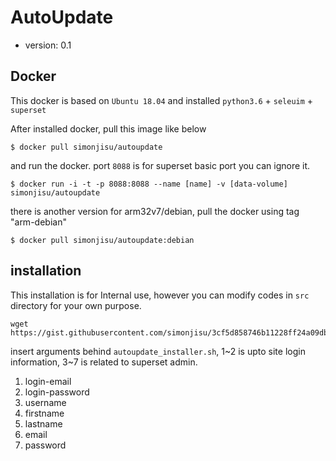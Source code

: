 # AutoUpdate

 - version: 0.1


## Docker 

This docker is based on `Ubuntu 18.04` and installed `python3.6` + `seleuim` + `superset`

After installed docker, pull this image like below

```
$ docker pull simonjisu/autoupdate
```

and run the docker. port `8088` is for superset basic port you can ignore it.

```
$ docker run -i -t -p 8088:8088 --name [name] -v [data-volume] simonjisu/autoupdate
```

there is another version for arm32v7/debian, pull the docker using tag "arm-debian"

```
$ docker pull simonjisu/autoupdate:debian
```

## installation

This installation is for Internal use, however you can modify codes in `src` directory for your own purpose.

```
wget https://gist.githubusercontent.com/simonjisu/3cf5d858746b11228ff24a09dbf4c832/raw/385a5b33f8617ec553dc8f9aaf0f6bd52a924135/autoupdate_installer.sh
```

insert arguments behind `autoupdate_installer.sh`, 1\~2 is upto site login information, 3\~7 is related to superset admin.

1. login-email
2. login-password
3. username  
4. firstname
5. lastname
6. email
7. password
